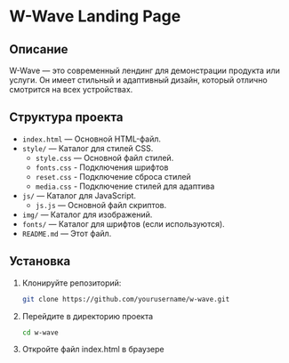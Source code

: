 # W-Wave Landing Page

## Описание

W-Wave — это современный лендинг для демонстрации продукта или услуги. Он имеет стильный и адаптивный дизайн, который отлично смотрится на всех устройствах.

## Структура проекта

- `index.html` — Основной HTML-файл.
- `style/` — Каталог для стилей CSS.
  - `style.css` — Основной файл стилей.
  - `fonts.css` - Подключения шрифтов
  - `reset.css` - Подключение сброса стилей
  - `media.css` - Подключение стилей для адаптива
- `js/` — Каталог для JavaScript.
  - `js.js` — Основной файл скриптов.
- `img/` — Каталог для изображений.
- `fonts/` — Каталог для шрифтов (если используются).
- `README.md` — Этот файл.

## Установка

1. Клонируйте репозиторий:

   ```bash
   git clone https://github.com/yourusername/w-wave.git

2. Перейдите в директорию проекта

    ```bash
    cd w-wave

3. Откройте файл index.html в браузере
